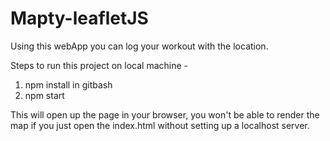 # Mapty-leafletJS

Using this webApp you can log your workout with the location.

Steps to run this project on local machine -

1) npm install in gitbash
2) npm start

This will open up the page in your browser, you won't be able to render the map if you just open the index.html without setting up a localhost server.
